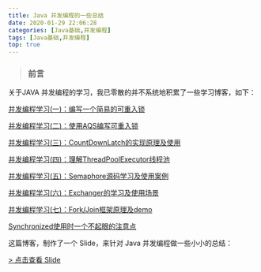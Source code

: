 ```yaml
---
title: Java 并发编程的一些总结
date: 2020-01-29 22:06:28
categories: [Java基础,并发编程]
tags: [Java基础,并发编程]
top: true
---
```


> ### 前言

关于JAVA 并发编程的学习，我已零散的并不系统地积累了一些学习博客，如下：

[并发编程学习(一)：编写一个简易的可重入锁](http://localhost:4000/blog/20190517/编写一个简易的可重入锁-一/)

[并发编程学习(二)：使用AQS编写可重入锁](http://localhost:4000/blog/20190525/并发编程学习-二-：使用AQS编写可重入锁/)

[并发编程学习(三)：CountDownLatch的实现原理及使用](http://localhost:4000/blog/20190602/并发编程学习-三-：CountDownLatch的实现原理及使用/)

[并发编程学习(四)：理解ThreadPoolExecutor线程池](http://localhost:4000/blog/20190617/并发编程学习-四-：理解ThreadPoolExecutor线程池/)

[并发编程学习(五)：Semaphore源码学习及使用案例](http://localhost:4000/blog/20190623/并发编程学习-五-：Semaphore源码学习及使用案例/)

[并发编程学习(六)：Exchanger的学习及使用场景](http://localhost:4000/blog/20190701/并发编程学习-六-：Exchanger的学习及使用场景/)

[并发编程学习(七)：Fork/Join框架原理及demo](http://localhost:4000/blog/20190814/并发编程学习-七-：Fork-Join框架原理及demo/)

[Synchronized使用时一个不起眼的注意点](http://localhost:4000/blog/20190716/Synchronized使用时一个不起眼的注意点/)


这篇博客，制作了一个 Slide，来针对 Java 并发编程做一些小小的总结：

[> 点击查看 Slide](/ppt/java-concurrent-knowledge.html)



